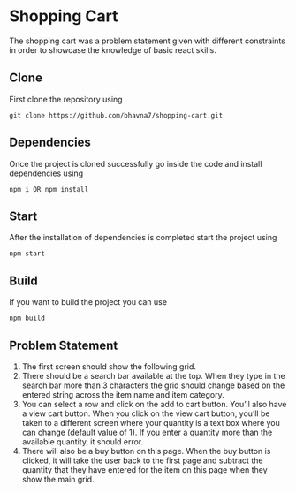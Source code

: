# Shopping Cart

The shopping cart was a problem statement given with different constraints in order to showcase the knowledge of basic react skills.

## Clone

First clone the repository using
```
git clone https://github.com/bhavna7/shopping-cart.git
```

## Dependencies
Once the project is cloned successfully go inside the code and install dependencies using
```
npm i OR npm install
```

## Start
After the installation of dependencies is completed start the project using
```
npm start
```

## Build
If you want to build the project you can use
```
npm build
```

## Problem Statement
1. The first screen should show the following grid.
2. There should be a search bar available at the top. When they type in the search bar more than 3 characters the grid should change based on the entered string across the item name and item category.
3. You can select a row and click on the add to cart button. You’ll also have a view cart button. When you click on the view cart button, you’ll be taken to a different screen where your quantity is a text box where you can change (default value of 1). If you enter a quantity more than the available quantity, it should error.
4. There will also be a buy button on this page. When the buy button is clicked, it will take the user back to the first page and subtract the quantity that they have entered for the item on this page when they show the main grid.
